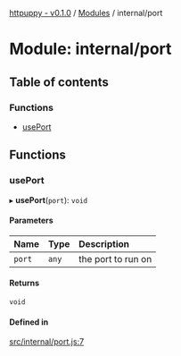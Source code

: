 [httpuppy - v0.1.0](../README.md) / [Modules](../modules.md) / internal/port

# Module: internal/port

## Table of contents

### Functions

- [usePort](internal_port.md#useport)

## Functions

### usePort

▸ **usePort**(`port`): `void`

#### Parameters

| Name | Type | Description |
| :------ | :------ | :------ |
| `port` | `any` | the port to run on |

#### Returns

`void`

#### Defined in

[src/internal/port.js:7](https://github.com/abschill/httpuppy/blob/edd8373/src/internal/port.js#L7)

